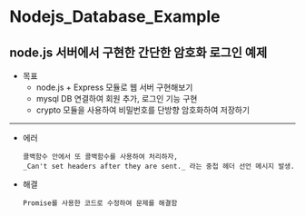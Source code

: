 # Nodejs_Database_Example
## node.js 서버에서 구현한 간단한 암호화 로그인 예제




- 목표
  - node.js + Express 모듈로 웹 서버 구현해보기
  - mysql DB 연결하여 회원 추가, 로그인 기능 구현
  - crypto 모듈을 사용하여 비밀번호를 단방향 암호화하여 저장하기

---
- 에러

      콜백함수 안에서 또 콜백함수를 사용하여 처리하자, 
      _Can't set headers after they are sent._ 라는 중첩 헤더 선언 메시지 발생.
      

- 해결

      Promise를 사용한 코드로 수정하여 문제를 해결함

